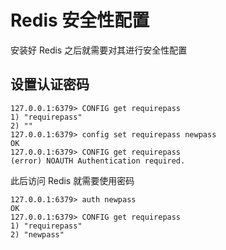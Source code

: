 # Redis 安全性配置

安装好 Redis 之后就需要对其进行安全性配置

## 设置认证密码

```shell
127.0.0.1:6379> CONFIG get requirepass
1) "requirepass"
2) ""
127.0.0.1:6379> config set requirepass newpass
OK
127.0.0.1:6379> CONFIG get requirepass
(error) NOAUTH Authentication required.
```

此后访问 Redis 就需要使用密码

```shell
127.0.0.1:6379> auth newpass
OK
127.0.0.1:6379> CONFIG get requirepass
1) "requirepass"
2) "newpass"
```
